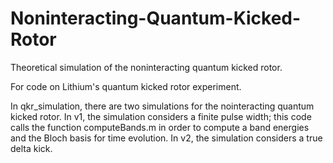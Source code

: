 # Noninteracting-Quantum-Kicked-Rotor
Theoretical simulation of the noninteracting quantum kicked rotor.

For code on Lithium's quantum kicked rotor experiment.

In qkr_simulation, there are two simulations for the nointeracting quantum kicked rotor. In v1, the simulation considers a finite pulse width; this code calls the function computeBands.m in order to compute a band energies and the Bloch basis for time evolution. In v2, the simulation considers a true delta kick.
